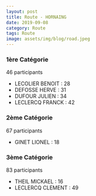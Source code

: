 ```yaml
---
layout: post
title: Route - HORNAING
date: 2019-09-08
category: Route
tags: Route
image: assets/img/blog/road.jpeg
---
```


### 1ère Catégorie
46 participants
- LECOLIER BENOIT : 28
- DEFOSSE HERVE : 31
- DUFOUR JULIEN : 34
- LECLERCQ FRANCK : 42

### 2ème Catégorie
67 participants
- GINET LIONEL : 18

### 3ème Catégorie
83 participants
- THEIL MICKAEL : 16
- LECLERCQ CLEMENT : 49
